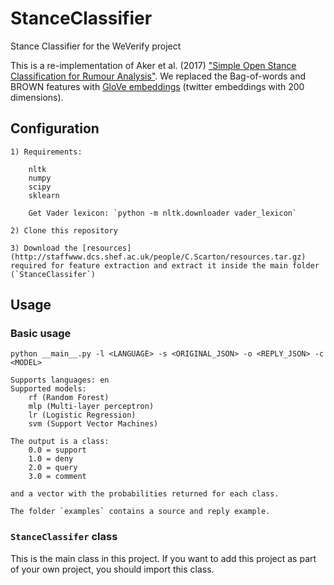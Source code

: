 # StanceClassifier
Stance Classifier for the WeVerify project

This is a re-implementation of Aker et al. (2017) ["Simple Open Stance Classification for Rumour Analysis"](https://arxiv.org/pdf/1708.05286.pdf). We replaced the Bag-of-words and BROWN features with [GloVe embeddings](https://nlp.stanford.edu/projects/glove/) (twitter embeddings with 200 dimensions). 

## Configuration
    1) Requirements:
    
        nltk
        numpy
        scipy
        sklearn
    
        Get Vader lexicon: `python -m nltk.downloader vader_lexicon`

    2) Clone this repository

    3) Download the [resources](http://staffwww.dcs.shef.ac.uk/people/C.Scarton/resources.tar.gz) required for feature extraction and extract it inside the main folder (`StanceClassifer`)

## Usage

### Basic usage
```
python __main__.py -l <LANGUAGE> -s <ORIGINAL_JSON> -o <REPLY_JSON> -c <MODEL>
```
    Supports languages: en
    Supported models: 
        rf (Random Forest)
        mlp (Multi-layer perceptron)
        lr (Logistic Regression)
        svm (Support Vector Machines)

    The output is a class:
        0.0 = support
        1.0 = deny
        2.0 = query
        3.0 = comment

    and a vector with the probabilities returned for each class.

    The folder `examples` contains a source and reply example.

### `StanceClassifer` class
This is the main class in this project. If you want to add this project as part of your own project, you should import this class. 

